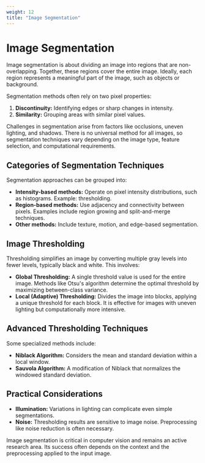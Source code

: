 ```yaml
---
weight: 12
title: "Image Segmentation"
---
```


# Image Segmentation

Image segmentation is about dividing an image into regions that are non-overlapping. Together, these regions cover the entire image. Ideally, each region represents a meaningful part of the image, such as objects or background. 

Segmentation methods often rely on two pixel properties:
1. **Discontinuity:** Identifying edges or sharp changes in intensity.
2. **Similarity:** Grouping areas with similar pixel values.

Challenges in segmentation arise from factors like occlusions, uneven lighting, and shadows. There is no universal method for all images, so segmentation techniques vary depending on the image type, feature selection, and computational requirements.

## Categories of Segmentation Techniques
Segmentation approaches can be grouped into:
- **Intensity-based methods:** Operate on pixel intensity distributions, such as histograms. Example: thresholding.
- **Region-based methods:** Use adjacency and connectivity between pixels. Examples include region growing and split-and-merge techniques.
- **Other methods:** Include texture, motion, and edge-based segmentation.

## Image Thresholding
Thresholding simplifies an image by converting multiple gray levels into fewer levels, typically black and white. This involves:
- **Global Thresholding:** A single threshold value is used for the entire image. Methods like Otsu's algorithm determine the optimal threshold by maximizing between-class variance.
- **Local (Adaptive) Thresholding:** Divides the image into blocks, applying a unique threshold for each block. It is effective for images with uneven lighting but computationally more intensive.

## Advanced Thresholding Techniques
Some specialized methods include:
- **Niblack Algorithm:** Considers the mean and standard deviation within a local window.
- **Sauvola Algorithm:** A modification of Niblack that normalizes the windowed standard deviation.

## Practical Considerations
- **Illumination:** Variations in lighting can complicate even simple segmentations.
- **Noise:** Thresholding results are sensitive to image noise. Preprocessing like noise reduction is often necessary.

Image segmentation is critical in computer vision and remains an active research area. Its success often depends on the context and the preprocessing applied to the input image.
